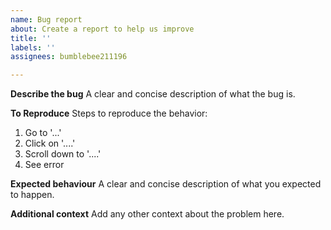 ```yaml
---
name: Bug report
about: Create a report to help us improve
title: ''
labels: ''
assignees: bumblebee211196

---
```


**Describe the bug**
A clear and concise description of what the bug is.

**To Reproduce**
Steps to reproduce the behavior:
1. Go to '...'
2. Click on '....'
3. Scroll down to '....'
4. See error

**Expected behaviour**
A clear and concise description of what you expected to happen.

**Additional context**
Add any other context about the problem here.
